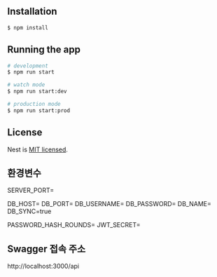 ## Installation

```bash
$ npm install
```

## Running the app

```bash
# development
$ npm run start

# watch mode
$ npm run start:dev

# production mode
$ npm run start:prod
```

## License

Nest is [MIT licensed](LICENSE).

## 환경변수

SERVER_PORT=

DB_HOST=
DB_PORT=
DB_USERNAME=
DB_PASSWORD=
DB_NAME=
DB_SYNC=true

PASSWORD_HASH_ROUNDS=
JWT_SECRET=

## Swagger 접속 주소

http://localhost:3000/api
